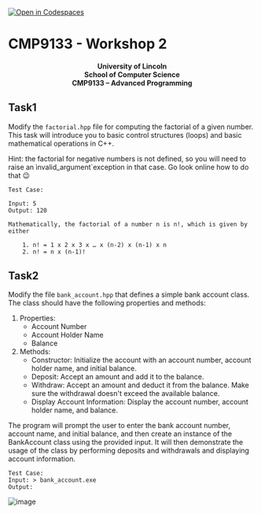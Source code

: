 [![Open in Codespaces](https://classroom.github.com/assets/launch-codespace-2972f46106e565e64193e422d61a12cf1da4916b45550586e14ef0a7c637dd04.svg)](https://classroom.github.com/open-in-codespaces?assignment_repo_id=21311421)
# CMP9133 - Workshop 2


#### <div align="center">    University of Lincoln</br> School of Computer Science </br> CMP9133 – Advanced Programming</br> </div>


## Task1
Modify the `factorial.hpp` file for computing the factorial of a given number.
This task will introduce you to basic control structures (loops) and basic mathematical operations in C++.

Hint: the factorial for negative numbers is not defined, so you will need to raise an ìnvalid_argument`exception in that case. Go look online how to do that 😉

```text
Test Case:

Input: 5
Output: 120

Mathematically, the factorial of a number n is n!, which is given by either

    1. n! = 1 x 2 x 3 x … x (n-2) x (n-1) x n
    2. n! = n x (n-1)!
```

## Task2

Modify the file `bank_account.hpp` that defines a simple bank account class. The class should have the following properties and methods:
    
1. Properties:
    - Account Number
    - Account Holder Name
    - Balance 
2. Methods:
    - Constructor: Initialize the account with an account number, account holder name, and initial balance.
    - Deposit: Accept an amount and add it to the balance.
    - Withdraw: Accept an amount and deduct it from the balance. Make sure the withdrawal doesn't exceed the available balance.
    - Display Account Information: Display the account number, account holder name, and balance. 

The program will prompt the user to enter the bank account number, account name, and initial balance, and then create an instance of the BankAccount class using the provided input. It will then demonstrate the usage of the class by performing deposits and withdrawals and displaying account information.


```
Test Case:
Input: > bank_account.exe 
Output:
```
![image](https://github.com/user-attachments/assets/27a0630a-bd90-403c-b656-7a2adb872b4d)

